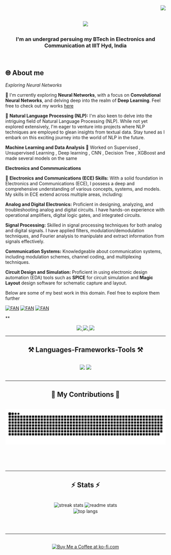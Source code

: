 <img align="right" src="https://visitor-badge.laobi.icu/badge?page_id=salesp07.salesp07" />

<h1 align="center">
    <img src="https://readme-typing-svg.herokuapp.com/?font=Righteous&size=35&center=true&vCenter=true&width=500&height=70&duration=4000&lines=Hi+There!+👋;+I'm+Aniruth+Suresh!" />
</h1>

<h3 align="center">I'm an undergrad persuing my BTech in Electronics and Communication at IIIT Hyd, India</h3>

<br/>

## 🌐  About me


*Exploring Neural Networks*

🔭 I'm currently exploring **Neural Networks**, with a focus on **Convolutional Neural Networks**, and delving deep into the realm of **Deep Learning**. Feel free to check out my works [here](https://github.com/AniruthSuresh?tab=repositories)

 💬 **Natural Language Processing (NLP):** I'm also keen to delve into the intriguing field of Natural Language Processing (NLP). While not yet explored extensively, I'm eager to venture into projects where NLP techniques are employed to glean insights from textual data. Stay tuned as I embark on this exciting journey into the world of NLP in the future.



**Machine Learning and Data Analysis**
 🌱 Worked on Supervised , Unsupervised Learning , Deep learning , CNN , Decision Tree , XGBoost and made several models on the same 
 
**Electronics and Commmunications**

🔌 **Electronics and Communications (ECE) Skills:**
With a solid foundation in Electronics and Communications (ECE), I possess a deep and comprehensive understanding of various concepts, systems, and models. My skills in ECE extend across multiple areas, including:

**Analog and Digital Electronics:** Proficient in designing, analyzing, and troubleshooting analog and digital circuits. I have hands-on experience with operational amplifiers, digital logic gates, and integrated circuits.

**Signal Processing:** Skilled in signal processing techniques for both analog and digital signals. I have applied filters, modulation/demodulation techniques, and Fourier analysis to manipulate and extract information from signals effectively.

 **Communication Systems:** Knowledgeable about communication systems, including modulation schemes, channel coding, and multiplexing techniques.

**Circuit Design and Simulation:** Proficient in using electronic design automation (EDA) tools such as **SPICE** for circuit simulation and **Magic Layout** design software for schematic capture and layout.

Below are some of my best work in this domain. Feel free to explore them further


<p align="left">
    <a href="[https://github.com/AniruthSuresh/Y-86-64-bit-Processor]"><img width="280" src="https://denvercoder1-github-readme-stats.vercel.app/api/pin/?username=AniruthSuresh&repo=Y-86-64-bit-Processor&theme=dracula&bg_color=1F222E&title_color=F85D7F&hide_border=true&icon_color=F8D866&show_icons=true" alt="FAN"></a>
    <a href="https://github.com/brahad316/Y86-64bit-processor"><img width="280" src="https://denvercoder1-github-readme-stats.vercel.app/api/pin/?username=brahad316&repo=Y86-64bit-processor&theme=dracula&bg_color=1F222E&title_color=F85D7F&hide_border=true&icon_color=F8D866&show_icons=true" alt="FAN"></a>
    <a href="https://github.com/brahad316/NEO-hardware-realisation"><img width="280" src="https://denvercoder1-github-readme-stats.vercel.app/api/pin/?username=brahad316&repo=NEO-hardware-realisation&theme=dracula&bg_color=1F222E&title_color=F85D7F&hide_border=true&icon_color=F8D866&show_icons=true" alt="FAN"></a>
    

**
 </div>
 
<div align="center"> 
  <a href="mailto:pedro.sales.muniz@gmail.com">
    <img src="https://img.shields.io/badge/Gmail-333333?style=for-the-badge&logo=gmail&logoColor=red" />
  </a>
  <a href="https://linkedin.com/in/pedro-sales-muniz" target="_blank">
    <img src="https://img.shields.io/badge/LinkedIn-0077B5?style=for-the-badge&logo=linkedin&logoColor=white" target="_blank" />
  </a>
  <a href="https://salesp07.github.io" target="_blank">
     <img src="https://img.shields.io/badge/Portfolio-FF5722?style=for-the-badge&logo=todoist&logoColor=white" target="_blank" /> <!-- sqlite, safari, google-chrome are other good icon options -->
  </a>
</div>

 <hr/>
 
<h2 align="center">⚒️ Languages-Frameworks-Tools ⚒️</h2>
<br/>
<div align="center">
    <img src="https://skillicons.dev/icons?i=react,bootstrap,mui,html,css,vscode,github,figma,tailwind,git,r" />
    <img src="https://skillicons.dev/icons?i=nodejs,python,javascript,typescript,express,firebase,mongodb,c,java,nextjs,mysql,flask" /><br>
</div>

<br/>
<hr/>

<div align="center">
  <h2>🐍 My Contributions 🐍</h2>
  <br>
  <img alt="snake eating my contributions" src="https://raw.githubusercontent.com/salesp07/salesp07/output/github-contribution-grid-snake.svg" />
  
  <br/><br/><br/>
</div>

<hr/>

<h2 align="center">⚡ Stats ⚡</h2>
<br>
<div align=center>
  <img width=390 src="https://github-readme-streak-stats-salesp07.vercel.app/?user=salesp07&count_private=true&theme=react&border_radius=10" alt="streak stats"/>
  <img width=390 src="https://github-readme-stats-salesp07.vercel.app/api?username=salesp07&count_private=true&show_icons=true&theme=react&rank_icon=github&border_radius=10" alt="readme stats" />
  <br/>
  <img width=325 align="center" src="https://github-readme-stats-salesp07.vercel.app/api/top-langs/?username=salesp07&hide=HTML&langs_count=8&layout=compact&theme=react&border_radius=10&size_weight=0.5&count_weight=0.5&exclude_repo=github-readme-stats" alt="top langs" />
</div>

<br/><br/>

<hr/>

<br/>

<div align="center">
<a href='https://ko-fi.com/V7V4RAK9C' target='_blank'><img height='64' style='border:0px;height:64px;' src='https://storage.ko-fi.com/cdn/kofi1.png?v=3' border='0' alt='Buy Me a Coffee at ko-fi.com' /></a>
</div>

<br/>
